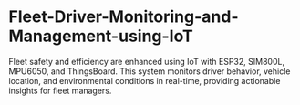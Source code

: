 # Fleet-Driver-Monitoring-and-Management-using-IoT
Fleet safety and efficiency are enhanced using IoT with ESP32, SIM800L, MPU6050, and ThingsBoard. This system monitors driver behavior, vehicle location, and environmental conditions in real-time, providing actionable insights for fleet managers.
